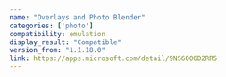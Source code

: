 ```yaml
---
name: "Overlays and Photo Blender"
categories: ['photo']
compatibility: emulation
display_result: "Compatible"
version_from: "1.1.18.0"
link: https://apps.microsoft.com/detail/9NS6Q06D2RR5
---
```


